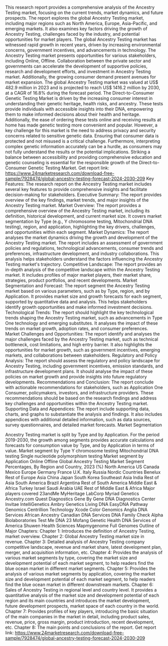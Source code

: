 This research report provides a comprehensive analysis of the Ancestry Testing market, focusing on the current trends, market dynamics, and future prospects. The report explores the global Ancestry Testing market, including major regions such as North America, Europe, Asia-Pacific, and emerging markets. It also examines key factors driving the growth of Ancestry Testing, challenges faced by the industry, and potential opportunities for market players.
The global Ancestry Testing market has witnessed rapid growth in recent years, driven by increasing environmental concerns, government incentives, and advancements in technology. The Ancestry Testing market presents opportunities for various stakeholders, including Online, Offline. Collaboration between the private sector and governments can accelerate the development of supportive policies, research and development efforts, and investment in Ancestry Testing market. Additionally, the growing consumer demand present avenues for market expansion.
The global Ancestry Testing market was valued at US$ 482.9 million in 2023 and is projected to reach US$ 1416.2 million by 2030, at a CAGR of 16.8% during the forecast period.
The Direct-to-Consumer Genetic Testing Market is driven by the increasing consumer interest in understanding their genetic heritage, health risks, and ancestry. These tests provide individuals with accessible insights into their DNA, empowering them to make informed decisions about their health and heritage. Additionally, the ease of ordering these tests online and receiving results at home has made genetic testing more convenient and popular. However, a key challenge for this market is the need to address privacy and security concerns related to sensitive genetic data. Ensuring that consumer data is protected and not misused is a critical challenge. Furthermore, interpreting complex genetic information accurately can be a hurdle, as consumers may not fully understand the results or the potential implications. Striking a balance between accessibility and providing comprehensive education and genetic counseling is essential for the responsible growth of the Direct-to-Consumer Genetic Testing Market.
Get report link: https://www.24marketresearch.com/download-free-sample/7928474/global-ancestry-testing-forecast-2024-2030-209
Key Features:
The research report on the Ancestry Testing market includes several key features to provide comprehensive insights and facilitate decision-making for stakeholders.
Executive Summary: The report provides overview of the key findings, market trends, and major insights of the Ancestry Testing market.
Market Overview: The report provides a comprehensive overview of the Ancestry Testing market, including its definition, historical development, and current market size. It covers market segmentation by Type (e.g., Y chromosome testing, Mitochondrial DNA testing), region, and application, highlighting the key drivers, challenges, and opportunities within each segment.
Market Dynamics: The report analyses the market dynamics driving the growth and development of the Ancestry Testing market. The report includes an assessment of government policies and regulations, technological advancements, consumer trends and preferences, infrastructure development, and industry collaborations. This analysis helps stakeholders understand the factors influencing the Ancestry Testing market's trajectory.
Competitive Landscape: The report provides an in-depth analysis of the competitive landscape within the Ancestry Testing market. It includes profiles of major market players, their market share, strategies, product portfolios, and recent developments.
Market Segmentation and Forecast: The report segment the Ancestry Testing market based on various parameters, such as by Type, region, and by Application. It provides market size and growth forecasts for each segment, supported by quantitative data and analysis. This helps stakeholders identify growth opportunities and make informed investment decisions.
Technological Trends: The report should highlight the key technological trends shaping the Ancestry Testing market, such as advancements in Type One technology and emerging substitutes. It analyses the impact of these trends on market growth, adoption rates, and consumer preferences.
Market Challenges and Opportunities: The report identify and analyses the major challenges faced by the Ancestry Testing market, such as technical bottleneck, cost limitations, and high entry barrier. It also highlights the opportunities for market growth, such as government incentives, emerging markets, and collaborations between stakeholders.
Regulatory and Policy Analysis: The report should assess the regulatory and policy landscape for Ancestry Testing, including government incentives, emission standards, and infrastructure development plans. It should analyse the impact of these policies on market growth and provide insights into future regulatory developments.
Recommendations and Conclusion: The report conclude with actionable recommendations for stakeholders, such as Application One Consumer, policymakers, investors, and infrastructure providers. These recommendations should be based on the research findings and address key challenges and opportunities within the Ancestry Testing market.
Supporting Data and Appendices: The report include supporting data, charts, and graphs to substantiate the analysis and findings. It also includes appendices with additional detailed information, such as data sources, survey questionnaires, and detailed market forecasts.
Market Segmentation

Ancestry Testing market is split by Type and by Application. For the period 2019-2030, the growth among segments provides accurate calculations and forecasts for consumption value by Type, and by Application in terms of value.
Market segment by Type
Y chromosome testing
Mitochondrial DNA testing
Single nucleotide polymorphism testing
Market segment by Application
Online
Offline
Global Ancestry Testing Market Segment Percentages, By Region and Country, 2023 (%)
North America
US
Canada
Mexico
Europe
Germany
France
U.K.
Italy
Russia
Nordic Countries
Benelux
Rest of Europe
Asia
China
Japan
South Korea
Southeast Asia
India
Rest of Asia
South America
Brazil
Argentina
Rest of South America
Middle East & Africa
Turkey
Israel
Saudi Arabia
UAE
Rest of Middle East & Africa
Major players covered
23andMe
MyHeritage
LabCorp
Myriad Genetics
Ancestry.com
Quest Diagnostics
Gene By Gene
DNA Diagnostics Center
Invitae
IntelliGenetics
Ambry Genetics
Living DNA
EasyDNA
Pathway Genomics
Centrillion Technology
Xcode
Color Genomics
Anglia DNA Services
African Ancestry
Canadian DNA Services
DNA Family Check
Alpha Biolaboratories
Test Me DNA
23 Mofang
Genetic Health
DNA Services of America
Shuwen Health Sciences
Mapmygenome
Full Genomes
Outline of Major Chapters:
Chapter 1: Introduces the definition of Ancestry Testing, market overview.
Chapter 2: Global Ancestry Testing market size in revenue.
Chapter 3: Detailed analysis of Ancestry Testing company competitive landscape, revenue and market share, latest development plan, merger, and acquisition information, etc.
Chapter 4: Provides the analysis of various market segments by type, covering the market size and development potential of each market segment, to help readers find the blue ocean market in different market segments.
Chapter 5: Provides the analysis of various market segments by application, covering the market size and development potential of each market segment, to help readers find the blue ocean market in different downstream markets.
Chapter 6: Sales of Ancestry Testing in regional level and country level. It provides a quantitative analysis of the market size and development potential of each region and its main countries and introduces the market development, future development prospects, market space of each country in the world.
Chapter 7: Provides profiles of key players, introducing the basic situation of the main companies in the market in detail, including product sales, revenue, price, gross margin, product introduction, recent development, etc.
Chapter 8: The main points and conclusions of the report.
Get report link: https://www.24marketresearch.com/download-free-sample/7928474/global-ancestry-testing-forecast-2024-2030-209
